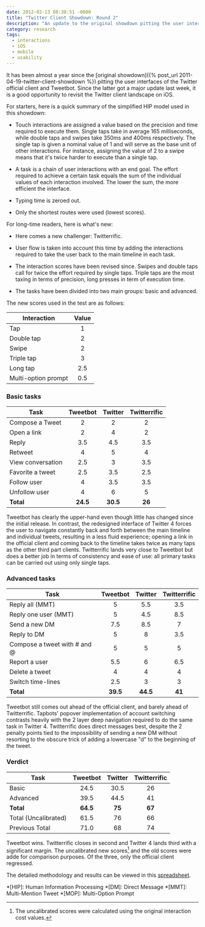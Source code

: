 ```yaml
---
date: 2012-02-13 08:38:51 -0600
title: "Twitter Client Showdown: Round 2"
description: "An update to the original showdown pitting the user interfaces of Tweetbot 1.0 and Twitter for iPhone using a simplified GOMS model."
category: research
tags:
  - interactions
  - iOS
  - mobile
  - usability
---
```


It has been almost a year since the [original showdown]({% post_url 2011-04-19-twitter-client-showdown %}) pitting the user interfaces of the Twitter official client and Tweetbot. Since the latter got a major update last week, it is a good opportunity to revisit the Twitter client landscape on iOS.

For starters, here is a quick summary of the simplified HIP model used in this showdown:

  * Touch interactions are assigned a value based on the precision and time required to execute them. Single taps take in average 165 milliseconds, while double taps and swipes take 350ms and 400ms respectively. The single tap is given a nominal value of 1 and will serve as the base unit of other interactions. For instance, assigning the value of 2 to a swipe means that it's twice harder to execute than a single tap.

  * A task is a chain of user interactions with an end goal. The effort required to achieve a certain task equals the sum of the individual values of each interaction involved. The lower the sum, the more efficient the interface.

  * Typing time is zeroed out.

  * Only the shortest routes were used (lowest scores).

For long-time readers, here is what's new:

  * Here comes a new challenger: Twitterrific.

  * User flow is taken into account this time by adding the interactions required to take the user back to the main timeline in each task.

  * The interaction scores have been revised since. Swipes and double taps call for twice the effort required by single taps. Triple taps are the most taxing in terms of precision, long presses in term of execution time.

  * The tasks have been divided into two main groups: basic and advanced.

The new scores used in the test are as follows:

| Interaction | Value
|-|:-:|
| Tap | 1
| Double tap | 2 |
| Swipe | 2 |
| Triple tap | 3 |
| Long tap | 2.5 |
| Multi-option prompt | 0.5 |

### Basic tasks

| Task | Tweetbot | Twitter | Twitterrific
|-|:-:|:-:|:-:|
| Compose a Tweet | 2 | 2 | 2 |
| Open a link | 2 | 4 | 2 |
| Reply | 3.5 | 4.5 | 3.5 |
| Retweet | 4 | 5 | 4 |
| View conversation | 2.5 | 3 | 3.5 |
| Favorite a tweet | 2.5 | 3.5 | 2.5 |
| Follow user | 4 | 3.5 | 3.5 |
| Unfollow user | 4 | 6 | 5 |
| **Total** | **24.5** | **30.5** | **26** |

Tweetbot has clearly the upper-hand even though little has changed since the initial release. In contrast, the redesigned interface of Twitter 4 forces the user to navigate constantly back and forth between the main timeline and individual tweets, resulting in a less fluid experience; opening a link in the official client and coming back to the timeline takes twice as many taps as the other third part clients. Twitterrific lands very close to Tweetbot but does a better job in terms of consistency and ease of use: all primary tasks can be carried out using only single taps.

### Advanced tasks

| Task | Tweetbot | Twitter | Twitterrific
|-|:-:|:-:|:-:|
| Reply all (MMT) | 5 | 5.5 | 3.5 |
| Reply one user (MMT) | 5 | 4.5 | 8.5 |
| Send a new DM | 7.5 | 8.5 | 7 |
| Reply to DM | 5 | 8 | 3.5 |
| Compose a tweet with # and @ | 5 | 5 | 5 |
| Report a user | 5.5 | 6 | 6.5 |
| Delete a tweet | 4 | 4 | 4 |
| Switch time-lines | 2.5 | 3 | 3 |
| **Total** | **39.5** | **44.5** | **41** |

Tweetbot still comes out ahead of the official client, and barely ahead of Twitterrific. Tapbots' popover implementation of account switching contrasts heavily with the 2 layer deep navigation required to do the same task in Twitter 4. Twitterrific does direct messages best, despite the 2 penalty points tied to the impossibility of sending a new DM without resorting to the obscure trick of adding a lowercase "d" to the beginning of the tweet.

### Verdict

| Task | Tweetbot | Twitter | Twitterrific
|-|:-:|:-:|:-:|
| Basic | 24.5 | 30.5 | 26 |
| Advanced | 39.5 | 44.5 | 41 |
| **Total** | **64.5** | **75** | **67** |
| Total (Uncalibrated) | 61.5 | 76 | 66 |
| Previous Total | 71.0 | 68 | 74 |

Tweetbot wins. Twitterrific closes in second and Twitter 4 lands third with a significant margin. The uncalibrated new scores[^1] and the old scores were adde for comparison purposes. Of the three, only the official client regressed.

The detailed methodology and results can be viewed in this [spreadsheet].

[spreadsheet]: http://goo.gl/Ydh6vR

[^1]: The uncalibrated scores were calculated using the original interaction cost values.

*[HIP]: Human Information Processing
*[DM]: Direct Message
*[MMT]: Multi-Mention Tweet
*[MOP]: Multi-Option Prompt



